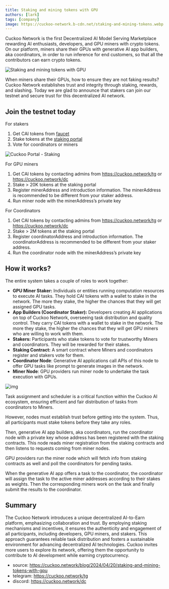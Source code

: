 ```yaml
---
title: Staking and mining tokens with GPU
authors: [lark]
tags: [company]
image: https://cuckoo-network.b-cdn.net/staking-and-mining-tokens.webp
---
```


Cuckoo Network is the first Decentralized AI Model Serving Marketplace rewarding AI enthusiasts, developers, and GPU miners with crypto tokens. On our platform, miners share their GPUs with generative AI app builders, aka coordinators, in order to run inference for end customers, so that all the contributors can earn crypto tokens.

![Staking and mining tokens with GPU](https://cuckoo-network.b-cdn.net/staking-and-mining-tokens.webp "Staking and mining tokens with GPU")

When miners share their GPUs, how to ensure they are not faking results? Cuckoo Network establishes trust and integrity through staking, rewards, and slashing. Today we are glad to announce that stakers can join our testnet and secure trust for this decentralized AI network.

## **Join the testnet today**

For stakers

1. Get CAI tokens from [faucet](https://cuckoo.network/portal/faucet)
2. Stake tokens at the [staking portal](https://cuckoo.network/portal/staking)
3. Vote for coordinators or miners

![Cuckoo Portal - Staking](https://cuckoo-network.b-cdn.net/staking-portal-screenshot.webp "Cuckoo Portal - Staking")

For GPU miners

1. Get CAI tokens by contacting admins from https://cuckoo.network/tg or https://cuckoo.network/dc
2. Stake > 20K tokens at the staking portal
3. Register minerAddress and introduction information. The minerAddress is recommended to be different from your staker address.
4. Run miner node with the minerAddress’s private key

For Coordinators

1. Get CAI tokens by contacting admins from https://cuckoo.network/tg or https://cuckoo.network/dc
2. Stake > 2M tokens at the staking portal
3. Register coordinatorAddress and introduction information. The coordinatorAddress is recommended to be different from your staker address.
4. Run the coordinator node with the minerAddress’s private key

## **How it works?**

The entire system takes a couple of roles to work together:

- **GPU Miner Staker:** Individuals or entities running computation resources to execute AI tasks. They hold CAI tokens with a wallet to stake in the network. The more they stake, the higher the chances that they will get assigned GPU tasks.
- **App Builders (Coordinator Staker):** Developers creating AI applications on top of Cuckoo Network, overseeing task distribution and quality control. They carry CAI tokens with a wallet to stake in the network. The more they stake, the higher the chances that they will get GPU miners who are willing to work with them.
- **Stakers:** Participants who stake tokens to vote for trustworthy Miners and coordinators. They will be rewarded for their stakes.
- **Staking Contract:** A smart contract where Miners and coordinators register and stakers vote for them.
- **Coordinator Node**: Generative AI applications call APIs of this node to offer GPU tasks like prompt to generate images in the network.
- **Miner Node**: GPU providers run miner node to undertake the task execution with GPUs.

![img](https://cuckoo-network.b-cdn.net/cuckoo-staking@2x.webp)

Task assignment and scheduler is a critical function within the Cuckoo AI ecosystem, ensuring efficient and fair distribution of tasks from coordinators to Miners.

However, nodes must establish trust before getting into the system. Thus, all participants must stake tokens before they take any roles.

Then, generative AI app builders, aka coordinators, run the coordinator node with a private key whose address has been registered with the staking contracts. This node reads miner registration from the staking contracts and then listens to requests coming from miner nodes.

GPU providers run the miner node which will fetch info from staking contracts as well and poll the coordinators for pending tasks.

When the generative AI app offers a task to the coordinator, the coordinator will assign the task to the active miner addresses according to their stakes as weights. Then the corresponding miners work on the task and finally submit the results to the coordinator.

## **Summary**

The Cuckoo Network introduces a unique decentralized AI-to-Earn platform, emphasizing collaboration and trust. By employing staking mechanisms and incentives, it ensures the authenticity and engagement of all participants, including developers, GPU miners, and stakers. This approach guarantees reliable task distribution and fosters a sustainable environment for advancing decentralized AI technologies. Cuckoo invites more users to explore its network, offering them the opportunity to contribute to AI development while earning cryptocurrency.

- source: https://cuckoo.network/blog/2024/04/20/staking-and-mining-tokens-with-gpu
- telegram: https://cuckoo.network/tg
- discord: https://cuckoo.network/dc
